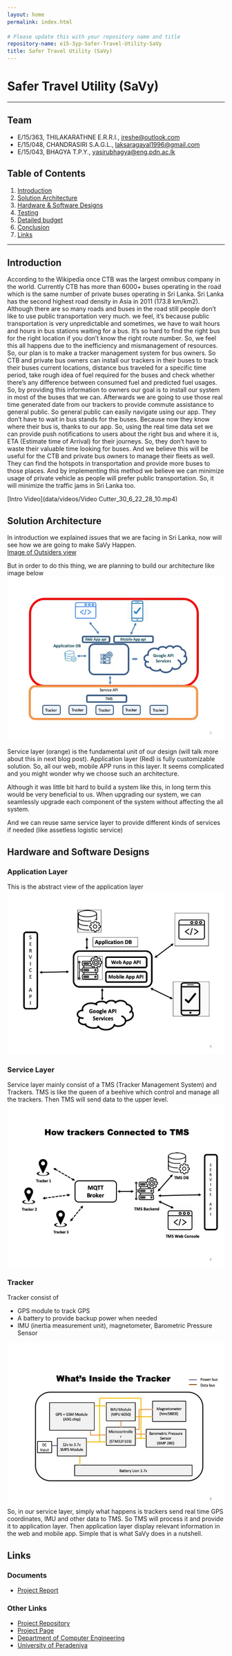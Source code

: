 ```yaml
---
layout: home
permalink: index.html

# Please update this with your repository name and title
repository-name: e15-3yp-Safer-Travel-Utility-SaVy
title: Safer Travel Utility (SaVy)
---
```


[comment]: # "This is the standard layout for the project, but you can clean this and use your own template"

# Safer Travel Utility (SaVy)

---

## Team
-  E/15/363, THILAKARATHNE E.R.R.I., [ireshe@outlook.com](mailto:ireshe@outlook.com)
-  E/15/048, CHANDRASIRI S.A.G.L., [laksaragayal1996@gmail.com](mailto:laksaragayal1996@gmail.com)
-  E/15/043, BHAGYA T.P.Y., [yasirubhagya@eng.pdn.ac.lk](mailto:yasirubhagya@eng.pdn.ac.lk)

## Table of Contents
1. [Introduction](#introduction)
2. [Solution Architecture](#solution-architecture )
3. [Hardware & Software Designs](#hardware-and-software-designs)
4. [Testing](#testing)
5. [Detailed budget](#detailed-budget)
6. [Conclusion](#conclusion)
7. [Links](#links)

---

## Introduction

According to the Wikipedia once CTB was the largest omnibus company in the world. Currently CTB has more than 6000+ buses operating in the road which is the same number of private buses operating in Sri Lanka. Sri Lanka has the second highest road density in Asia in 2011 (173.8 km/km2). Although there are so many roads and buses in the road still people don’t like to use public transportation very much. we feel, it’s because public transportation is very unpredictable and sometimes, we have to wait hours and hours in bus stations waiting for a bus. It’s so hard to find the right bus for the right location if you don’t know the right route number. So, we feel this all happens due to the inefficiency and mismanagement of resources. So, our plan is to make a tracker management system for bus owners. So CTB and private bus owners can install our trackers in their buses to track their buses current locations, distance bus traveled for a specific time period, take rough idea of fuel required for the buses and check whether there’s any difference between consumed fuel and predicted fuel usages. So, by providing this information to owners our goal is to install our system in most of the buses that we can. Afterwards we are going to use those real time generated date from our trackers to provide commute assistance to general public. So general public can easily navigate using our app. They don’t have to wait in bus stands for the buses. Because now they know where their bus is, thanks to our app. So, using the real time data set we can provide push notifications to users about the right bus and where it is, ETA (Estimate time of Arrival) for their journeys. So, they don’t have to waste their valuable time looking for buses. And we believe this will be useful for the CTB and private bus owners to manage their fleets as well. They can find the hotspots in transportation and provide more buses to those places. And by implementing this method we believe we can minimize usage of private vehicle as people will prefer public transportation. So, it will minimize the traffic jams in Sri Lanka too.

[Intro Video](data/videos/Video Cutter_30_6_22_28_10.mp4)


## Solution Architecture

In introduction we explained issues that we are facing in Sri Lanka, now will see how we are going to make SaVy Happen.  
[Image of Outsiders view](data/images/savy_final2.jpg)  

But in order to do this thing, we are planning to build our architecture like image below  
![Image of Architecture](data/images/savy_final1.jpg)  

Service layer (orange) is the fundamental unit of our design (will talk more about this in next blog post). Application layer (Red) is fully customizable solution. So, all our web, mobile APP runs in this layer. It seems complicated and you might wonder why we choose such an architecture.

Although it was little bit hard to build a system like this, in long term this would be very beneficial to us. When upgrading our system, we can seamlessly upgrade each component of the system without affecting the all system.

And we can reuse same service layer to provide different kinds of services if needed (like assetless logistic service)

 



## Hardware and Software Designs  

### Application Layer
This is the abstract view of the application layer  
![Image of Application Layer](data/images/savy_final4.jpg)  

### Service Layer  
Service layer mainly consist of a TMS (Tracker Management System) and Trackers. TMS is like the queen of a beehive which control and manage all the trackers. Then TMS will send data to the upper level.  
![Image of Service Layer](data/images/savy5.jpg)  

### Tracker  


Tracker consist of
- GPS module to track GPS
- A battery to provide backup power when needed
- IMU (inertia measurement unit), magnetometer, Barometric Pressure Sensor  

![Image of Tracker](data/images/savy6.jpg)  
So, in our service layer, simply what happens is trackers send real time GPS coordinates, IMU and other data to TMS. So TMS will process it and provide it to application layer. Then application layer display relevant information in the web and mobile app. Simple that is what SaVy does in a nutshell.  



## Links  
### Documents  
- [Project Report](data/documents/savy_proposal.pptx)
### Other Links

- <a href = "https://github.com/cepdnaclk/e15-3yp-Safer-Travel-Utility-SaVy" target = "_blank"> Project Repository </a>
- <a href = "https://cepdnaclk.github.io/e15-3yp-Safer-Travel-Utility-SaVy/" target = "_blank">Project Page</a>
- <a href = "http://www.ce.pdn.ac.lk/" target = "_blank">Department of Computer Engineering</a>
- <a href = "https://eng.pdn.ac.lk/" target = "_blank">University of Peradeniya</a>


[//]: # (Please refer this to learn more about Markdown syntax)
[//]: # (https://github.com/adam-p/markdown-here/wiki/Markdown-Cheatsheet)
